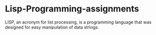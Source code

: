 # Lisp-Programming-assignments
LISP, an acronym for list processing, is a programming language that was designed for easy manipulation of data strings.
